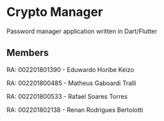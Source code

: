 # Crypto Manager

Password manager application written in Dart/Flutter

## Members
<p>RA: 002201801390 - Eduwardo Horibe Keizo</p>
<p>RA: 002201800485 - Matheus Gaboardi Tralli</p>
<p>RA: 002201800533 - Rafael Soares Torres</p>
<p>RA: 002201802138 - Renan Rodrigues Bertolotti</p>
